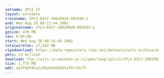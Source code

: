 ```yaml
---
setname: IPLS II
layout: witsdata
tracename: IPLS-KSCY-20020828-081644-1
end: Wed Aug 28 08:21:44 2002
originalname: IPLS-KSCY-20020828-081644-1
gzsize: 470 MB
len: 0:05:00
start: Wed Aug 28 08:16:44 2002
totalwirelen: 17,542 MB
ripedownload: https://data-repository.ripe.net/datasets/wits-archive/pma/long/ipls/2/IPLS-KSCY-20020828-081644-1.gz
pkts: 23 million
download: ftp://wits.cs.waikato.ac.nz/pma/long/ipls/2/IPLS-KSCY-20020828-081644-1.gz
size: 1,773 MB
md5: a62f9d585a1c05a54d91b55af8cfdcf5
---
```

